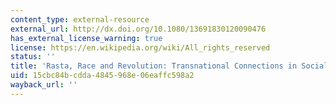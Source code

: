 ```yaml
---
content_type: external-resource
external_url: http://dx.doi.org/10.1080/13691830120090476
has_external_license_warning: true
license: https://en.wikipedia.org/wiki/All_rights_reserved
status: ''
title: 'Rasta, Race and Revolution: Transnational Connections in Socialist Cuba'
uid: 15cbc84b-cdda-4845-968e-06eaffc598a2
wayback_url: ''
---
```

